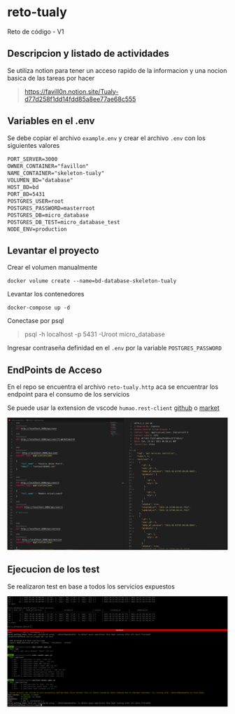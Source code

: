 # reto-tualy
Reto de código - V1


## Descripcion y listado de actividades 

Se utiliza notion para tener un acceso rapido de la informacion y una nocion basica de las
tareas por hacer


> https://favill0n.notion.site/Tualy-d77d258f1dd14fdd85a8ee77ae68c555

## Variables en el .env

Se debe copiar el archivo `example.env` y crear el archivo `.env` con los siguientes valores

```text
PORT_SERVER=3000
OWNER_CONTAINER="favillon"
NAME_CONTAINER="skeleton-tualy"
VOLUMEN_BD="database"
HOST_BD=bd
PORT_BD=5431
POSTGRES_USER=root
POSTGRES_PASSWORD=masterroot
POSTGRES_DB=micro_database
POSTGRES_DB_TEST=micro_database_test
NODE_ENV=production
```


## Levantar el proyecto

Crear el volumen manualmente

```shell
docker volume create --name=bd-database-skeleton-tualy
```

Levantar los contenedores

```shell
docker-compose up -d
```

Conectase por psql

> psql -h localhost -p 5431  -Uroot micro_database 

Ingresar contraseña definidad en el `.env` por la variable `POSTGRES_PASSWORD`

## EndPoints de Acceso

En el repo se encuentra el archivo `reto-tualy.http` aca se encuentrar los endpoint para el consumo de los servicios

Se puede usar la extension de vscode `humao.rest-client` [github](https://github.com/Huachao/vscode-restclient)  o [market](https://marketplace.visualstudio.com/items?itemName=humao.rest-client)


![Rest](./img/rest.png)


## Ejecucion de los test

Se realizaron test en base a todos los servicios expuestos 

![Test](./img/test.png)